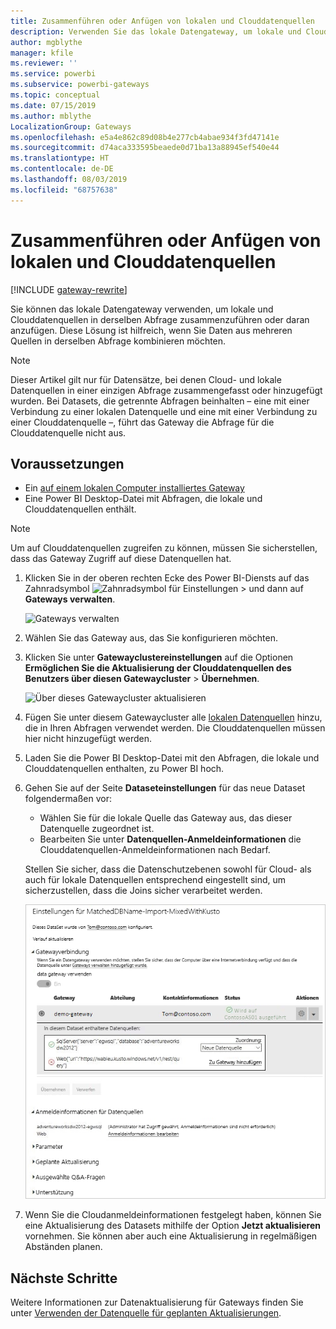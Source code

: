 ```yaml
---
title: Zusammenführen oder Anfügen von lokalen und Clouddatenquellen
description: Verwenden Sie das lokale Datengateway, um lokale und Clouddatenquellen in derselben Abfrage zusammenzuführen oder daran anzufügen.
author: mgblythe
manager: kfile
ms.reviewer: ''
ms.service: powerbi
ms.subservice: powerbi-gateways
ms.topic: conceptual
ms.date: 07/15/2019
ms.author: mblythe
LocalizationGroup: Gateways
ms.openlocfilehash: e5a4e862c89d08b4e277cb4abae934f3fd47141e
ms.sourcegitcommit: d74aca333595beaede0d71ba13a88945ef540e44
ms.translationtype: HT
ms.contentlocale: de-DE
ms.lasthandoff: 08/03/2019
ms.locfileid: "68757638"
---
```

# <a name="merge-or-append-on-premises-and-cloud-data-sources"></a>Zusammenführen oder Anfügen von lokalen und Clouddatenquellen

[!INCLUDE [gateway-rewrite](includes/gateway-rewrite.md)]

Sie können das lokale Datengateway verwenden, um lokale und Clouddatenquellen in derselben Abfrage zusammenzuführen oder daran anzufügen. Diese Lösung ist hilfreich, wenn Sie Daten aus mehreren Quellen in derselben Abfrage kombinieren möchten.

>[!NOTE]
>Dieser Artikel gilt nur für Datensätze, bei denen Cloud- und lokale Datenquellen in einer einzigen Abfrage zusammengefasst oder hinzugefügt wurden. Bei Datasets, die getrennte Abfragen beinhalten – eine mit einer Verbindung zu einer lokalen Datenquelle und eine mit einer Verbindung zu einer Clouddatenquelle –, führt das Gateway die Abfrage für die Clouddatenquelle nicht aus.

## <a name="prerequisites"></a>Voraussetzungen

- Ein [auf einem lokalen Computer installiertes Gateway](/data-integration/gateway/service-gateway-install)
- Eine Power BI Desktop-Datei mit Abfragen, die lokale und Clouddatenquellen enthält.

>[!NOTE]
>Um auf Clouddatenquellen zugreifen zu können, müssen Sie sicherstellen, dass das Gateway Zugriff auf diese Datenquellen hat.

1. Klicken Sie in der oberen rechten Ecke des Power BI-Diensts auf das Zahnradsymbol ![Zahnradsymbol für Einstellungen](media/service-gateway-mashup-on-premises-cloud/icon-gear.png) >  und dann auf **Gateways verwalten**.

    ![Gateways verwalten](media/service-gateway-mashup-on-premises-cloud/manage-gateways.png)

2. Wählen Sie das Gateway aus, das Sie konfigurieren möchten.

3. Klicken Sie unter **Gatewayclustereinstellungen** auf die Optionen **Ermöglichen Sie die Aktualisierung der Clouddatenquellen des Benutzers über diesen Gatewaycluster** > **Übernehmen**.

    ![Über dieses Gatewaycluster aktualisieren](media/service-gateway-mashup-on-premises-cloud/refresh-gateway-cluster.png)

4. Fügen Sie unter diesem Gatewaycluster alle [lokalen Datenquellen](service-gateway-enterprise-manage-scheduled-refresh.md#add-a-data-source) hinzu, die in Ihren Abfragen verwendet werden. Die Clouddatenquellen müssen hier nicht hinzugefügt werden.

5. Laden Sie die Power BI Desktop-Datei mit den Abfragen, die lokale und Clouddatenquellen enthalten, zu Power BI hoch.

6. Gehen Sie auf der Seite **Dataseteinstellungen** für das neue Dataset folgendermaßen vor:

   - Wählen Sie für die lokale Quelle das Gateway aus, das dieser Datenquelle zugeordnet ist.
   - Bearbeiten Sie unter **Datenquellen-Anmeldeinformationen** die Clouddatenquellen-Anmeldeinformationen nach Bedarf.

    Stellen Sie sicher, dass die Datenschutzebenen sowohl für Cloud- als auch für lokale Datenquellen entsprechend eingestellt sind, um sicherzustellen, dass die Joins sicher verarbeitet werden.

     ![Dataseteinstellungen](media/service-gateway-mashup-on-premises-cloud/dataset-settings.png)

7. Wenn Sie die Cloudanmeldeinformationen festgelegt haben, können Sie eine Aktualisierung des Datasets mithilfe der Option **Jetzt aktualisieren** vornehmen. Sie können aber auch eine Aktualisierung in regelmäßigen Abständen planen.

## <a name="next-steps"></a>Nächste Schritte

Weitere Informationen zur Datenaktualisierung für Gateways finden Sie unter [Verwenden der Datenquelle für geplanten Aktualisierungen](service-gateway-enterprise-manage-scheduled-refresh.md#use-the-data-source-for-scheduled-refresh).
